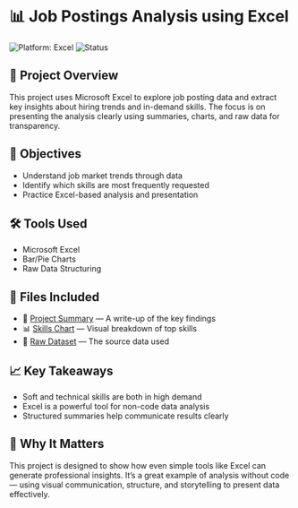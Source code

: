 # 📊 Job Postings Analysis using Excel

![Platform: Excel](https://img.shields.io/badge/Platform-Microsoft%20Excel-blue)
![Status](https://img.shields.io/badge/Status-Complete-brightgreen)

## 📘 Project Overview
This project uses Microsoft Excel to explore job posting data and extract key insights about hiring trends and in-demand skills. The focus is on presenting the analysis clearly using summaries, charts, and raw data for transparency.

## 🎯 Objectives
- Understand job market trends through data
- Identify which skills are most frequently requested
- Practice Excel-based analysis and presentation

## 🛠️ Tools Used
- Microsoft Excel
- Bar/Pie Charts
- Raw Data Structuring

## 📎 Files Included
- 📄 [Project Summary](ProjectSummary.png) — A write-up of the key findings
- 📊 [Skills Chart](SkillChart.png) — Visual breakdown of top skills
- 📁 [Raw Dataset](./job_postings_data.xlsx) — The source data used

## 📈 Key Takeaways
- Soft and technical skills are both in high demand
- Excel is a powerful tool for non-code data analysis
- Structured summaries help communicate results clearly

## 🌱 Why It Matters
This project is designed to show how even simple tools like Excel can generate professional insights. It’s a great example of analysis without code — using visual communication, structure, and storytelling to present data effectively.
